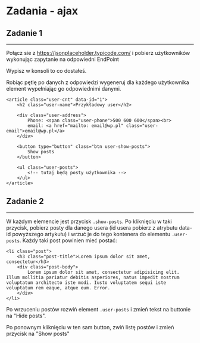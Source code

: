 # Zadania - ajax


## Zadanie 1
--------------------------
Połącz sie z https://jsonplaceholder.typicode.com/ i pobierz użytkowników wykonując zapytanie na odpowiedni EndPoint

Wypisz w konsoli to co dostałeś.

Robiąc pętlę po danych z odpowiedzi wygeneruj dla każdego użytkownika element wypełniając go odpowiednimi danymi.

```
<article class="user-cnt" data-id="1">
    <h2 class="user-name">Przykładowy user</h2>

    <div class="user-address">
        Phone: <span class="user-phone">500 600 600</span><br>
        email: <a href="mailto: email@wp.pl" class="user-email">email@wp.pl</a>
    </div>

    <button type="button" class="btn user-show-posts">
        Show posts
    </button>

    <ul class="user-posts">
        <!-- tutaj będą posty użytkownika -->
    </ul>
</article>
```


## Zadanie 2
--------------------------
W każdym elemencie jest przycisk `.show-posts`.
Po kliknięciu w taki przycisk, pobierz posty dla danego usera (id usera pobierz z atrybutu data-id powyższego artykułu) i wrzuć je do tego kontenera do elementu `.user-posts`. Każdy taki post powinien mieć postać:

```
<li class="post">
    <h3 class="post-title">Lorem ipsum dolor sit amet, consectetur</h3>
    <div class="post-body">
        Lorem ipsum dolor sit amet, consectetur adipisicing elit. Illum mollitia pariatur debitis asperiores, natus impedit nostrum voluptatum architecto iste modi. Iusto voluptatem sequi iste voluptatum rem eaque, atque eum. Error.
    </div>
</li>
```

Po wrzuceniu postów rozwiń element `.user-posts` i zmień tekst na buttonie na "Hide posts".

Po ponownym kliknięciu w ten sam button, zwiń listę postów i zmień przycisk na "Show posts"
